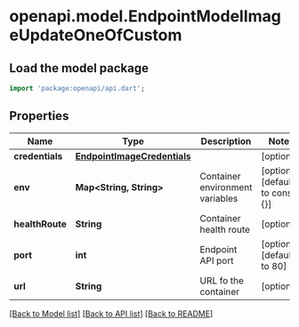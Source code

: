 # openapi.model.EndpointModelImageUpdateOneOfCustom

## Load the model package
```dart
import 'package:openapi/api.dart';
```

## Properties
Name | Type | Description | Notes
------------ | ------------- | ------------- | -------------
**credentials** | [**EndpointImageCredentials**](EndpointImageCredentials.md) |  | [optional] 
**env** | **Map<String, String>** | Container environment variables | [optional] [default to const {}]
**healthRoute** | **String** | Container health route | [optional] 
**port** | **int** | Endpoint API port | [optional] [default to 80]
**url** | **String** | URL fo the container | [optional] 

[[Back to Model list]](../README.md#documentation-for-models) [[Back to API list]](../README.md#documentation-for-api-endpoints) [[Back to README]](../README.md)


